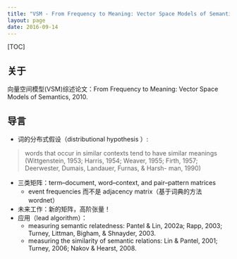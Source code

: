 ```yaml
---
title: "VSM - From Frequency to Meaning: Vector Space Models of Semantics"
layout: page
date: 2016-09-14
---
```

[TOC]

## 关于
向量空间模型(VSM)综述论文：From Frequency to Meaning: Vector Space Models of Semantics, 2010.

## 导言
- 词的分布式假设（distributional hypothesis ）:

> words that occur in similar contexts tend to have similar meanings (Wittgenstein, 1953; Harris, 1954; Weaver, 1955; Firth, 1957; Deerwester, Dumais, Landauer, Furnas, & Harsh- man, 1990)

- 三类矩阵：term–document, word–context, and pair–pattern matrices
    - event frequencies 而不是 adjacency matrix（基于词典的方法 wordnet）
- 未来工作：新的矩阵，高阶张量！
- 应用（lead algorithm）：
    - measuring semantic relatedness: Pantel & Lin, 2002a; Rapp, 2003; Turney, Littman, Bigham, & Shnayder, 2003.
    - measuring the similarity of semantic relations: Lin & Pantel, 2001; Turney, 2006; Nakov & Hearst, 2008.
